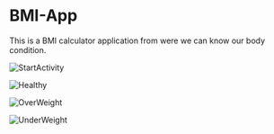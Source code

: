 # BMI-App
This is a BMI calculator application from were we can know our body condition.

![StartActivity](https://github.com/PremChing/BMI-App/assets/91532603/f9976384-0b42-4cf3-b5d8-e9ec6d6852d1)

![Healthy](https://github.com/PremChing/BMI-App/assets/91532603/5618dc64-58e3-434f-b4a7-b383a899b44f)

![OverWeight](https://github.com/PremChing/BMI-App/assets/91532603/3eeaabbf-1751-410a-9992-bee44c849bfe)

![UnderWeight](https://github.com/PremChing/BMI-App/assets/91532603/4cc70375-767f-4728-8a91-e78703f1693b)
